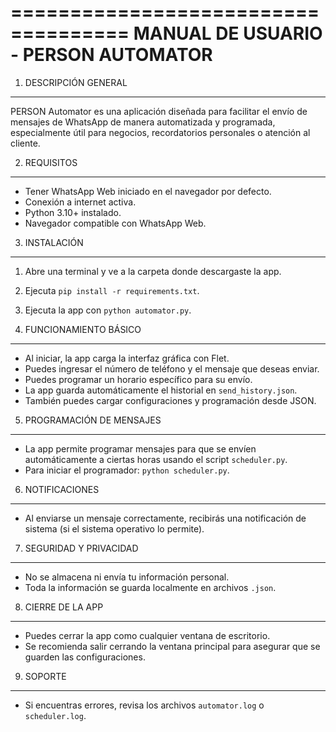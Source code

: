 ====================================
MANUAL DE USUARIO - PERSON AUTOMATOR
====================================

1. DESCRIPCIÓN GENERAL
-----------------------
PERSON Automator es una aplicación diseñada para facilitar el envío de mensajes de WhatsApp de manera automatizada y programada, especialmente útil para negocios, recordatorios personales o atención al cliente.

2. REQUISITOS
-------------
- Tener WhatsApp Web iniciado en el navegador por defecto.
- Conexión a internet activa.
- Python 3.10+ instalado.
- Navegador compatible con WhatsApp Web.

3. INSTALACIÓN
--------------
1. Abre una terminal y ve a la carpeta donde descargaste la app.
2. Ejecuta `pip install -r requirements.txt`.
3. Ejecuta la app con `python automator.py`.

4. FUNCIONAMIENTO BÁSICO
-------------------------
- Al iniciar, la app carga la interfaz gráfica con Flet.
- Puedes ingresar el número de teléfono y el mensaje que deseas enviar.
- Puedes programar un horario específico para su envío.
- La app guarda automáticamente el historial en `send_history.json`.
- También puedes cargar configuraciones y programación desde JSON.

5. PROGRAMACIÓN DE MENSAJES
----------------------------
- La app permite programar mensajes para que se envíen automáticamente a ciertas horas usando el script `scheduler.py`.
- Para iniciar el programador: `python scheduler.py`.

6. NOTIFICACIONES
------------------
- Al enviarse un mensaje correctamente, recibirás una notificación de sistema (si el sistema operativo lo permite).

7. SEGURIDAD Y PRIVACIDAD
--------------------------
- No se almacena ni envía tu información personal.
- Toda la información se guarda localmente en archivos `.json`.

8. CIERRE DE LA APP
--------------------
- Puedes cerrar la app como cualquier ventana de escritorio.
- Se recomienda salir cerrando la ventana principal para asegurar que se guarden las configuraciones.

9. SOPORTE
----------
- Si encuentras errores, revisa los archivos `automator.log` o `scheduler.log`.

